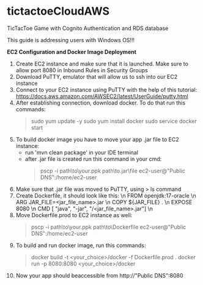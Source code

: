 # tictactoeCloudAWS
TicTacToe Game with Cognito Authentication and RDS database

This guide is addressing users with Windows OS!!!

**EC2 Configuration and Docker Image Deployment**

1. Create EC2 instance and make sure that it is launched. Make sure to allow port 8080 in Inbound Rules in Security Groups
2. Download PuTTY, emulator that will allow us to ssh into our EC2 instance
3. Connect to your EC2 instance using PuTTY with the help of this tutorial: https://docs.aws.amazon.com/AWSEC2/latest/UserGuide/putty.html
4. After establishing connection, download docker. To do that run this commands:
   > sudo yum update -y
   > sudo yum install docker
   > sudo service docker start
5. To build docker image you have to move your app .jar file to EC2 instance:
   - run 'mvn clean package' in your IDE terminal
   - after .jar file is created run this command in your cmd:
     > pscp -i path\to\your\.ppk path\to\.jar\file ec2-user@"Public DNS":/home/ec2-user
6. Make sure that .jar file was moved to PuTTY, using > ls command
7. Create Dockerfile, it should look like this: \n
     FROM openjdk:17-oracle \n
     ARG JAR_FILE=<jar_file_name>.jar \n
     COPY ${JAR_FILE} . \n
     EXPOSE 8080 \n
     CMD [ "java", "-jar",  "/<jar_file_name>.jar"] \n
8. Move Dockerfile.prod to EC2 instance as well:
   >pscp -i path\to\your\.ppk path\to\Dockerfile ec2-user@"Public DNS":/home/ec2-user
9. To build and run docker image, run this commands:
    > docker build -t <your_choice>/docker -f Dockerfile.prod .
    > docker run -p 8080:8080 <your_choice>/docker
10. Now your app should beaccessible from http://"Public DNS":8080
   

